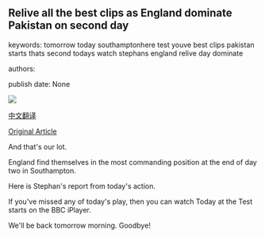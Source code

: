 ## Relive all the best clips as England dominate Pakistan on second day

keywords: tomorrow today southamptonhere test youve best clips pakistan starts thats second todays watch stephans england relive day dominate

authors: 

publish date: None

![](https://www.bbc.com//m.files.bbci.co.uk/modules/bbc-morph-sport-seo-meta/1.18.3/images/bbc-sport-logo.png)

[中文翻译](Relive%20all%20the%20best%20clips%20as%20England%20dominate%20Pakistan%20on%20second%20day_zh.md)

[Original Article](https://www.bbc.com/sport/live/cricket/51416419)

And that's our lot.

England find themselves in the most commanding position at the end of day two in Southampton.

Here is Stephan's report from today's action.

If you've missed any of today's play, then you can watch Today at the Test starts on the BBC iPlayer.

We'll be back tomorrow morning. Goodbye\!